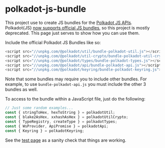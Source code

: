 # polkadot-js-bundle

This project use to create JS bundles for the [Polkadot JS APIs](https://github.com/polkadot-js/).
Polkadot{JS} [now supports official JS bundles](https://polkadot.js.org/docs/usage/FAQ/#i-would-like-to-use-browser-bundles-bypassing-the-compile-step), so this project is mostly deprecated.
This page just serves to show how you can use them.

Include the official Polkadot JS Bundles like so:

```js
<script src="//unpkg.com/@polkadot/util/bundle-polkadot-util.js"></script>
<script src="//unpkg.com/@polkadot/util-crypto/bundle-polkadot-util-crypto.js"></script>
<script src="//unpkg.com/@polkadot/types/bundle-polkadot-types.js"></script>
<script src="//unpkg.com/@polkadot/api/bundle-polkadot-api.js"></script>
<script src="//unpkg.com/@polkadot/keyring/bundle-polkadot-keyring.js"></script>
```

Note that some bundles may require you to include other bundles. For example, to use `bundle-polkadot-api.js` you must include the other 3 bundles as well.

To access to the bundle within a JavaScript file, just do the following:

```js
// Just some random examples...
const { stringToHex, hexToString } = polkadotUtil;
const { blake2AsHex, xxhashAsHex } = polkadotUtilCrypto;
const { TypeRegistry, createType } = polkadotTypes;
const { WsProvider, ApiPromise } = polkadotApi;
const { Keyring } = polkadotKeyring;
```

See the [test page](https://shawntabrizi.github.io/polkadot-js-bundle) as a sanity check that things are working.
